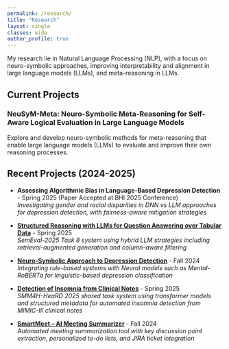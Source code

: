 ```yaml
---
permalink: /research/
title: "Research"
layout: single
classes: wide
author_profile: true
---
```


My research lie in Natural Language Processing (NLP), with a focus on neuro-symbolic approaches, improving interpretability and alignment in large language models (LLMs), and meta-reasoning in LLMs.

## Current Projects

### NeuSyM-Meta: Neuro-Symbolic Meta-Reasoning for Self-Aware Logical Evaluation in Large Language Models
Explore and develop neuro-symbolic methods for meta-reasoning that enable large language models (LLMs) to evaluate and improve their own reasoning processes.

## Recent Projects (2024-2025)

- **Assessing Algorithmic Bias in Language-Based Depression Detection** - Spring 2025 (Paper Accepted at BHI 2025 Conference)  
  *Investigating gender and racial disparities in DNN vs LLM approaches for depression detection, with fairness-aware mitigation strategies*

- **[Structured Reasoning with LLMs for Question Answering over Tabular Data](https://github.com/prajaktakini/Structured-Reasoning-with-LLMs-for-QA-over-Tabular-Data/tree/main)** - Spring 2025  
  *SemEval-2025 Task 8 system using hybrid LLM strategies including retrieval-augmented generation and column-aware filtering*

- **[Neuro-Symbolic Approach to Depression Detection](https://github.com/prajaktakini/Fair-and-Interpretable-Depression-Detection)** - Fall 2024  
  *Integrating rule-based systems with Neural models such as Mental-RoBERTa for linguistic-based depression classification*

- **[Detection of Insomnia from Clinical Notes](https://github.com/prajaktakini/SMM4H-HeaRD-2025-Task-4-Detection-of-Insomnia-in-Clinical-Notes)** - Spring 2025  
  *SMM4H-HeaRD 2025 shared task system using transformer models and structured metadata for automated insomnia detection from MIMIC-III clinical notes*

- **[SmartMeet – AI Meeting Summarizer](https://github.com/prajaktakini/SmartMeet-AI-Meeting-Summarizer-Action-Item-Assistant)** - Fall 2024  
  *Automated meeting summarization tool with key discussion point extraction, personalized to-do lists, and JIRA ticket integration*

[//]: # (## Research Interests)

[//]: # ()
[//]: # (- **Natural Language Processing**: Advanced reasoning and comprehension)

[//]: # (- **Meta-Reasoning**: Self-evaluation and improvement in AI systems)

[//]: # (- **Neurosymbolic AI**: Combining neural networks with symbolic reasoning)

[//]: # (- **AI Ethics**: Bias detection and fairness in healthcare applications)

[//]: # (- **Large Language Models**: Improving reliability and interpretability)